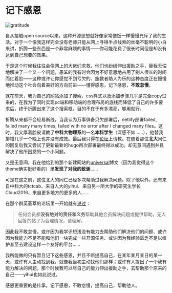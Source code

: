 # 记下感恩

![gratitude](https://dsxie.org/wp-content/uploads/Gratitude_4.jpg)

自从接触open source以来，这种开源思想就好像家常便饭一样慢慢充斥了我的生活。对于一个像我这样完全没有老师只能从网上寻得半点线索的丝毫不聪明的小白来讲，折腾一些东西是一个非常麻烦的事情——你可能花费了很长时间但是却没有达到自己想要的效果。

<!--more-->

于是这个时候我往往会像网上的大佬们求救，他们也纷纷伸出援助之手，替我无偿地解决了一个又一个问题，愚笨的我有时会因为不好意思地占用了别人很长的时间而红着脸——这种或许让你感觉不到亏欠的、施救者助人为乐的这种态度正在慢慢地推动这个社会向着美好的方向前进——懂得感恩，记下感恩，**不敢怠慢**。

就在前天，我为自己的网站添加了搜索，css样式以及添加步骤几乎是完全copy过来的，在我为了同时实现pc端和移动端的合理布局的底线而降低了自己的许多要求后，终于折腾出来了这个搜索框，目的不在于有多漂亮，够用就行。

折腾从来都不会轻易断线，当我认为万事俱备只欠部署后，netlify部署failed, failed many many times, failed with no error after I changed many files。这时，我又厚着脸皮请教了**中科大物理系**的一名**本科学生**（深感不如……），他替我排错几乎一个晚上也并没有成效。最后我只得在[论坛](https://d.cosx.org/d/420496-netlify/5)上请教。在随着那位**北大**同仁的回复后我又尝试了更新最新的hugo再次部署最终得以成功。却无意间遇到并且解决了他所困惑的一个小问题。

又是无意间，我在他给到的那个新建网站的[universal](https://openr.netlify.com/zh/blog/openr/)博文（因为我觉得这个theme确实挺好看的）里**发现了对我的致谢**……

可是在这之前，这位北大的同仁已经多次帮助过我解决问题。除了他以外，还有来自中科大的tctcab、来自人大的yihui、来自另一所大学的研究生学长Cloud2016、来自更多地方的更多的人……

在那个群英荟萃的论坛里一开始就有[说过](https://d.cosx.org/d/1553-1553)：

> 任何会员都**没有绝对的责任和义务**帮助其他会员解决问题或提供帮助，无人回答的帖子为合理情况，请理解。

因此我不敢怠慢。或许因为我学识短浅没有能力去帮助他们解决他们的问题、或许因为我能力不足不能和他们一块完成一些开源任务、或许因为我经验匮乏不足以维护甚至去建设这样一个友好的平台……

我所能做的只有暂且记下这些感恩，并且不断提高自己，在某年某月某日的某一天，或许有人主动找到我，就像我当初主动找他们那样；或许有人提出了一个我有能力解决的问题，那个时候我可以尽自己的能力伸出援助之手，去帮助那个原来的自己——yihui也如此说过。

感恩更重要的是传承。记下感恩，不敢怠慢，提高自己，帮助他人。